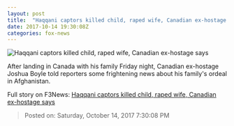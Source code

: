 ```yaml
---
layout: post
title:  "Haqqani captors killed child, raped wife, Canadian ex-hostage says"
date: 2017-10-14 19:30:08Z
categories: fox-news
---
```


![Haqqani captors killed child, raped wife, Canadian ex-hostage says](http://a57.foxnews.com/images.foxnews.com/content/fox-news/world/2017/10/15/haqqani-captors-killed-child-raped-wife-canadian-ex-hostage-says/_jcr_content/article-text/article-par-8/inline_spotlight_ima/image.img.jpg/612/344/1507957639532.jpg?ve=1&tl=1)

After landing in Canada with his family Friday night, Canadian ex-hostage Joshua Boyle told reporters some frightening news about his family's ordeal in Afghanistan.


Full story on F3News: [Haqqani captors killed child, raped wife, Canadian ex-hostage says](http://www.f3nws.com/n/BxDqaC)

> Posted on: Saturday, October 14, 2017 7:30:08 PM
